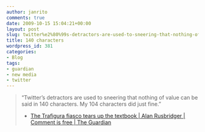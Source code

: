 ```yaml
---
author: janrito
comments: true
date: 2009-10-15 15:04:21+00:00
layout: post
slug: twitter%e2%80%99s-detractors-are-used-to-sneering-that-nothing-of-value-can-be-said-in-140-characters
title: 140 characters
wordpress_id: 381
categories:
- Blog
tags:
- guardian
- new media
- twitter
---
```


<blockquote>“Twitter’s detractors are used to sneering that nothing of value can be said in 140 characters. My 104 characters did just fine.”

- [The Trafigura fiasco tears up the textbook | Alan Rusbridger | Comment is free | The Guardian](http://www.guardian.co.uk/commentisfree/libertycentral/2009/oct/14/trafigura-fiasco-tears-up-textbook)</blockquote>
